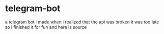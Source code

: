 # telegram-bot
a telegram bot i made when i realized that the api was broken it was too late so i finished it for fun and here is source
